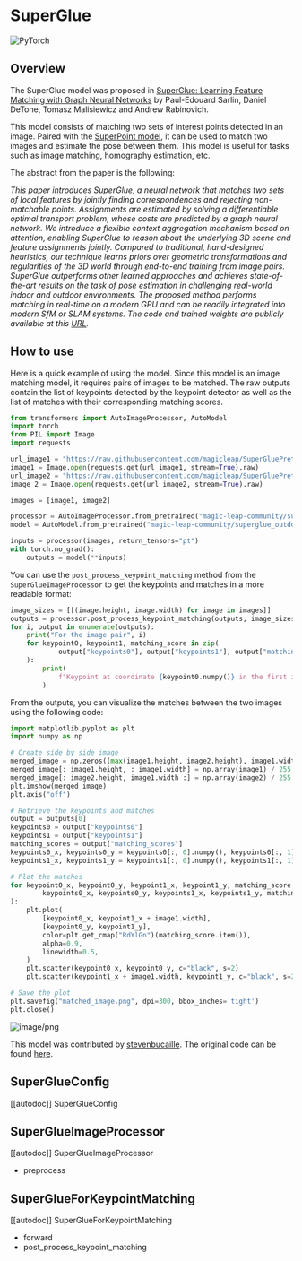 <!--Copyright 2024 The HuggingFace Team. All rights reserved.

Licensed under the MIT License; you may not use this file except in compliance with
the License.

Unless required by applicable law or agreed to in writing, software distributed under the License is distributed on
an "AS IS" BASIS, WITHOUT WARRANTIES OR CONDITIONS OF ANY KIND, either express or implied. See the License for the
specific language governing permissions and limitations under the License.

⚠️ Note that this file is in Markdown but contain specific syntax for our doc-builder (similar to MDX) that may not be
rendered properly in your Markdown viewer.


-->

# SuperGlue

<img alt="PyTorch" src="https://img.shields.io/badge/PyTorch-DE3412?style=flat&logo=pytorch&logoColor=white">

## Overview

The SuperGlue model was proposed in [SuperGlue: Learning Feature Matching with Graph Neural Networks](https://arxiv.org/abs/1911.11763) by Paul-Edouard Sarlin, Daniel DeTone, Tomasz Malisiewicz and Andrew Rabinovich.

This model consists of matching two sets of interest points detected in an image. Paired with the 
[SuperPoint model](https://huggingface.co/magic-leap-community/superpoint), it can be used to match two images and 
estimate the pose between them. This model is useful for tasks such as image matching, homography estimation, etc.

The abstract from the paper is the following:

*This paper introduces SuperGlue, a neural network that matches two sets of local features by jointly finding correspondences 
and rejecting non-matchable points. Assignments are estimated by solving a differentiable optimal transport problem, whose costs 
are predicted by a graph neural network. We introduce a flexible context aggregation mechanism based on attention, enabling 
SuperGlue to reason about the underlying 3D scene and feature assignments jointly. Compared to traditional, hand-designed heuristics, 
our technique learns priors over geometric transformations and regularities of the 3D world through end-to-end training from image 
pairs. SuperGlue outperforms other learned approaches and achieves state-of-the-art results on the task of pose estimation in 
challenging real-world indoor and outdoor environments. The proposed method performs matching in real-time on a modern GPU and 
can be readily integrated into modern SfM or SLAM systems. The code and trained weights are publicly available at this [URL](https://github.com/magicleap/SuperGluePretrainedNetwork).*

## How to use

Here is a quick example of using the model. Since this model is an image matching model, it requires pairs of images to be matched. 
The raw outputs contain the list of keypoints detected by the keypoint detector as well as the list of matches with their corresponding 
matching scores.
```python
from transformers import AutoImageProcessor, AutoModel
import torch
from PIL import Image
import requests

url_image1 = "https://raw.githubusercontent.com/magicleap/SuperGluePretrainedNetwork/refs/heads/master/assets/phototourism_sample_images/united_states_capitol_98169888_3347710852.jpg"
image1 = Image.open(requests.get(url_image1, stream=True).raw)
url_image2 = "https://raw.githubusercontent.com/magicleap/SuperGluePretrainedNetwork/refs/heads/master/assets/phototourism_sample_images/united_states_capitol_26757027_6717084061.jpg"
image_2 = Image.open(requests.get(url_image2, stream=True).raw)

images = [image1, image2]

processor = AutoImageProcessor.from_pretrained("magic-leap-community/superglue_outdoor")
model = AutoModel.from_pretrained("magic-leap-community/superglue_outdoor")

inputs = processor(images, return_tensors="pt")
with torch.no_grad():
    outputs = model(**inputs)
```

You can use the `post_process_keypoint_matching` method from the `SuperGlueImageProcessor` to get the keypoints and matches in a more readable format:

```python
image_sizes = [[(image.height, image.width) for image in images]]
outputs = processor.post_process_keypoint_matching(outputs, image_sizes, threshold=0.2)
for i, output in enumerate(outputs):
    print("For the image pair", i)
    for keypoint0, keypoint1, matching_score in zip(
            output["keypoints0"], output["keypoints1"], output["matching_scores"]
    ):
        print(
            f"Keypoint at coordinate {keypoint0.numpy()} in the first image matches with keypoint at coordinate {keypoint1.numpy()} in the second image with a score of {matching_score}."
        )

```

From the outputs, you can visualize the matches between the two images using the following code:
```python
import matplotlib.pyplot as plt
import numpy as np

# Create side by side image
merged_image = np.zeros((max(image1.height, image2.height), image1.width + image2.width, 3))
merged_image[: image1.height, : image1.width] = np.array(image1) / 255.0
merged_image[: image2.height, image1.width :] = np.array(image2) / 255.0
plt.imshow(merged_image)
plt.axis("off")

# Retrieve the keypoints and matches
output = outputs[0]
keypoints0 = output["keypoints0"]
keypoints1 = output["keypoints1"]
matching_scores = output["matching_scores"]
keypoints0_x, keypoints0_y = keypoints0[:, 0].numpy(), keypoints0[:, 1].numpy()
keypoints1_x, keypoints1_y = keypoints1[:, 0].numpy(), keypoints1[:, 1].numpy()

# Plot the matches
for keypoint0_x, keypoint0_y, keypoint1_x, keypoint1_y, matching_score in zip(
        keypoints0_x, keypoints0_y, keypoints1_x, keypoints1_y, matching_scores
):
    plt.plot(
        [keypoint0_x, keypoint1_x + image1.width],
        [keypoint0_y, keypoint1_y],
        color=plt.get_cmap("RdYlGn")(matching_score.item()),
        alpha=0.9,
        linewidth=0.5,
    )
    plt.scatter(keypoint0_x, keypoint0_y, c="black", s=2)
    plt.scatter(keypoint1_x + image1.width, keypoint1_y, c="black", s=2)

# Save the plot
plt.savefig("matched_image.png", dpi=300, bbox_inches='tight')
plt.close()
```

![image/png](https://cdn-uploads.huggingface.co/production/uploads/632885ba1558dac67c440aa8/01ZYaLB1NL5XdA8u7yCo4.png)

This model was contributed by [stevenbucaille](https://huggingface.co/stevenbucaille).
The original code can be found [here](https://github.com/magicleap/SuperGluePretrainedNetwork).

## SuperGlueConfig

[[autodoc]] SuperGlueConfig

## SuperGlueImageProcessor

[[autodoc]] SuperGlueImageProcessor

- preprocess

## SuperGlueForKeypointMatching

[[autodoc]] SuperGlueForKeypointMatching

- forward
- post_process_keypoint_matching